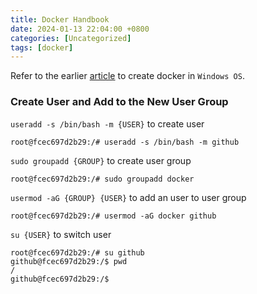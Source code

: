 ```yaml
---
title: Docker Handbook  
date: 2024-01-13 22:04:00 +0800  
categories: [Uncategorized]  
tags: [docker]  
---
```

Refer to the earlier [article](/posts/Windows-10安装Docker并使用私钥连接AWS-EC2/) to create docker in `Windows OS`.  
### Create User and Add to the New User Group
`useradd -s /bin/bash -m {USER}` to create user
```
root@fcec697d2b29:/# useradd -s /bin/bash -m github
```
`sudo groupadd {GROUP}` to create user group
```
root@fcec697d2b29:/# sudo groupadd docker
```
`usermod -aG {GROUP} {USER}` to add an user to user group
```
root@fcec697d2b29:/# usermod -aG docker github
```
`su {USER}` to switch user
```
root@fcec697d2b29:/# su github
github@fcec697d2b29:/$ pwd
/
github@fcec697d2b29:/$
```